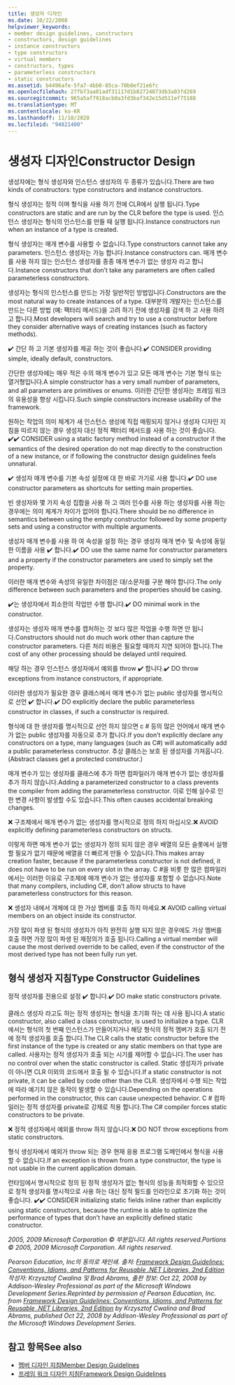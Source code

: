 ```yaml
---
title: 생성자 디자인
ms.date: 10/22/2008
helpviewer_keywords:
- member design guidelines, constructors
- constructors, design guidelines
- instance constructors
- type constructors
- virtual members
- constructors, types
- parameterless constructors
- static constructors
ms.assetid: b4496afe-5fa7-4bb0-85ca-70b0ef21e6fc
ms.openlocfilehash: 27fb73aa01adf31117d1b82724873db3a03fd269
ms.sourcegitcommit: 965a5af7918acb0a3fd3baf342e15d511ef75188
ms.translationtype: MT
ms.contentlocale: ko-KR
ms.lasthandoff: 11/18/2020
ms.locfileid: "94821400"
---
```

# <a name="constructor-design"></a><span data-ttu-id="1c870-102">생성자 디자인</span><span class="sxs-lookup"><span data-stu-id="1c870-102">Constructor Design</span></span>

<span data-ttu-id="1c870-103">생성자에는 형식 생성자와 인스턴스 생성자의 두 종류가 있습니다.</span><span class="sxs-lookup"><span data-stu-id="1c870-103">There are two kinds of constructors: type constructors and instance constructors.</span></span>

<span data-ttu-id="1c870-104">형식 생성자는 정적 이며 형식을 사용 하기 전에 CLR에서 실행 됩니다.</span><span class="sxs-lookup"><span data-stu-id="1c870-104">Type constructors are static and are run by the CLR before the type is used.</span></span> <span data-ttu-id="1c870-105">인스턴스 생성자는 형식의 인스턴스를 만들 때 실행 됩니다.</span><span class="sxs-lookup"><span data-stu-id="1c870-105">Instance constructors run when an instance of a type is created.</span></span>

<span data-ttu-id="1c870-106">형식 생성자는 매개 변수를 사용할 수 없습니다.</span><span class="sxs-lookup"><span data-stu-id="1c870-106">Type constructors cannot take any parameters.</span></span> <span data-ttu-id="1c870-107">인스턴스 생성자는 가능 합니다.</span><span class="sxs-lookup"><span data-stu-id="1c870-107">Instance constructors can.</span></span> <span data-ttu-id="1c870-108">매개 변수를 사용 하지 않는 인스턴스 생성자를 종종 매개 변수가 없는 생성자 라고 합니다.</span><span class="sxs-lookup"><span data-stu-id="1c870-108">Instance constructors that don’t take any parameters are often called parameterless constructors.</span></span>

<span data-ttu-id="1c870-109">생성자는 형식의 인스턴스를 만드는 가장 일반적인 방법입니다.</span><span class="sxs-lookup"><span data-stu-id="1c870-109">Constructors are the most natural way to create instances of a type.</span></span> <span data-ttu-id="1c870-110">대부분의 개발자는 인스턴스를 만드는 다른 방법 (예: 팩터리 메서드)을 고려 하기 전에 생성자를 검색 하 고 사용 하려고 합니다.</span><span class="sxs-lookup"><span data-stu-id="1c870-110">Most developers will search and try to use a constructor before they consider alternative ways of creating instances (such as factory methods).</span></span>

<span data-ttu-id="1c870-111">✔️ 간단 하 고 기본 생성자를 제공 하는 것이 좋습니다.</span><span class="sxs-lookup"><span data-stu-id="1c870-111">✔️ CONSIDER providing simple, ideally default, constructors.</span></span>

<span data-ttu-id="1c870-112">간단한 생성자에는 매우 적은 수의 매개 변수가 있고 모든 매개 변수는 기본 형식 또는 열거형입니다.</span><span class="sxs-lookup"><span data-stu-id="1c870-112">A simple constructor has a very small number of parameters, and all parameters are primitives or enums.</span></span> <span data-ttu-id="1c870-113">이러한 간단한 생성자는 프레임 워크의 유용성을 향상 시킵니다.</span><span class="sxs-lookup"><span data-stu-id="1c870-113">Such simple constructors increase usability of the framework.</span></span>

<span data-ttu-id="1c870-114">원하는 작업의 의미 체계가 새 인스턴스 생성에 직접 매핑되지 않거나 생성자 디자인 지침을 따르지 않는 경우 생성자 대신 정적 팩터리 메서드를 사용 하는 것이 좋습니다. ✔️</span><span class="sxs-lookup"><span data-stu-id="1c870-114">✔️ CONSIDER using a static factory method instead of a constructor if the semantics of the desired operation do not map directly to the construction of a new instance, or if following the constructor design guidelines feels unnatural.</span></span>

<span data-ttu-id="1c870-115">✔️ 생성자 매개 변수를 기본 속성 설정에 대 한 바로 가기로 사용 합니다.</span><span class="sxs-lookup"><span data-stu-id="1c870-115">✔️ DO use constructor parameters as shortcuts for setting main properties.</span></span>

<span data-ttu-id="1c870-116">빈 생성자와 몇 가지 속성 집합을 사용 하 고 여러 인수를 사용 하는 생성자를 사용 하는 경우에는 의미 체계가 차이가 없어야 합니다.</span><span class="sxs-lookup"><span data-stu-id="1c870-116">There should be no difference in semantics between using the empty constructor followed by some property sets and using a constructor with multiple arguments.</span></span>

<span data-ttu-id="1c870-117">생성자 매개 변수를 사용 하 여 속성을 설정 하는 경우 생성자 매개 변수 및 속성에 동일한 이름을 사용 ✔️ 합니다.</span><span class="sxs-lookup"><span data-stu-id="1c870-117">✔️ DO use the same name for constructor parameters and a property if the constructor parameters are used to simply set the property.</span></span>

<span data-ttu-id="1c870-118">이러한 매개 변수와 속성의 유일한 차이점은 대/소문자를 구분 해야 합니다.</span><span class="sxs-lookup"><span data-stu-id="1c870-118">The only difference between such parameters and the properties should be casing.</span></span>

<span data-ttu-id="1c870-119">✔️는 생성자에서 최소한의 작업만 수행 합니다.</span><span class="sxs-lookup"><span data-stu-id="1c870-119">✔️ DO minimal work in the constructor.</span></span>

<span data-ttu-id="1c870-120">생성자는 생성자 매개 변수를 캡처하는 것 보다 많은 작업을 수행 하면 안 됩니다.</span><span class="sxs-lookup"><span data-stu-id="1c870-120">Constructors should not do much work other than capture the constructor parameters.</span></span> <span data-ttu-id="1c870-121">다른 처리 비용은 필요할 때까지 지연 되어야 합니다.</span><span class="sxs-lookup"><span data-stu-id="1c870-121">The cost of any other processing should be delayed until required.</span></span>

<span data-ttu-id="1c870-122">해당 하는 경우 인스턴스 생성자에서 예외를 throw ✔️ 합니다.</span><span class="sxs-lookup"><span data-stu-id="1c870-122">✔️ DO throw exceptions from instance constructors, if appropriate.</span></span>

<span data-ttu-id="1c870-123">이러한 생성자가 필요한 경우 클래스에서 매개 변수가 없는 public 생성자를 명시적으로 선언 ✔️ 합니다.</span><span class="sxs-lookup"><span data-stu-id="1c870-123">✔️ DO explicitly declare the public parameterless constructor in classes, if such a constructor is required.</span></span>

<span data-ttu-id="1c870-124">형식에 대 한 생성자를 명시적으로 선언 하지 않으면 c # 등의 많은 언어에서 매개 변수가 없는 public 생성자를 자동으로 추가 합니다.</span><span class="sxs-lookup"><span data-stu-id="1c870-124">If you don’t explicitly declare any constructors on a type, many languages (such as C#) will automatically add a public parameterless constructor.</span></span> <span data-ttu-id="1c870-125">추상 클래스는 보호 된 생성자를 가져옵니다.</span><span class="sxs-lookup"><span data-stu-id="1c870-125">(Abstract classes get a protected constructor.)</span></span>

<span data-ttu-id="1c870-126">매개 변수가 있는 생성자를 클래스에 추가 하면 컴파일러가 매개 변수가 없는 생성자를 추가 하지 않습니다.</span><span class="sxs-lookup"><span data-stu-id="1c870-126">Adding a parameterized constructor to a class prevents the compiler from adding the parameterless constructor.</span></span> <span data-ttu-id="1c870-127">이로 인해 실수로 인 한 변경 사항이 발생할 수도 있습니다.</span><span class="sxs-lookup"><span data-stu-id="1c870-127">This often causes accidental breaking changes.</span></span>

<span data-ttu-id="1c870-128">❌ 구조체에서 매개 변수가 없는 생성자를 명시적으로 정의 하지 마십시오.</span><span class="sxs-lookup"><span data-stu-id="1c870-128">❌ AVOID explicitly defining parameterless constructors on structs.</span></span>

<span data-ttu-id="1c870-129">이렇게 하면 매개 변수가 없는 생성자가 정의 되지 않은 경우 배열의 모든 슬롯에서 실행할 필요가 없기 때문에 배열을 더 빠르게 만들 수 있습니다.</span><span class="sxs-lookup"><span data-stu-id="1c870-129">This makes array creation faster, because if the parameterless constructor is not defined, it does not have to be run on every slot in the array.</span></span> <span data-ttu-id="1c870-130">C #을 비롯 한 많은 컴파일러에서는 이러한 이유로 구조체에 매개 변수가 없는 생성자를 포함할 수 없습니다.</span><span class="sxs-lookup"><span data-stu-id="1c870-130">Note that many compilers, including C#, don’t allow structs to have parameterless constructors for this reason.</span></span>

<span data-ttu-id="1c870-131">❌ 생성자 내에서 개체에 대 한 가상 멤버를 호출 하지 마세요.</span><span class="sxs-lookup"><span data-stu-id="1c870-131">❌ AVOID calling virtual members on an object inside its constructor.</span></span>

<span data-ttu-id="1c870-132">가장 많이 파생 된 형식의 생성자가 아직 완전히 실행 되지 않은 경우에도 가상 멤버를 호출 하면 가장 많이 파생 된 재정의가 호출 됩니다.</span><span class="sxs-lookup"><span data-stu-id="1c870-132">Calling a virtual member will cause the most derived override to be called, even if the constructor of the most derived type has not been fully run yet.</span></span>

## <a name="type-constructor-guidelines"></a><span data-ttu-id="1c870-133">형식 생성자 지침</span><span class="sxs-lookup"><span data-stu-id="1c870-133">Type Constructor Guidelines</span></span>

<span data-ttu-id="1c870-134">정적 생성자를 전용으로 설정 ✔️ 합니다.</span><span class="sxs-lookup"><span data-stu-id="1c870-134">✔️ DO make static constructors private.</span></span>

<span data-ttu-id="1c870-135">클래스 생성자 라고도 하는 정적 생성자는 형식을 초기화 하는 데 사용 됩니다.</span><span class="sxs-lookup"><span data-stu-id="1c870-135">A static constructor, also called a class constructor, is used to initialize a type.</span></span> <span data-ttu-id="1c870-136">CLR에서는 형식의 첫 번째 인스턴스가 만들어지거나 해당 형식의 정적 멤버가 호출 되기 전에 정적 생성자를 호출 합니다.</span><span class="sxs-lookup"><span data-stu-id="1c870-136">The CLR calls the static constructor before the first instance of the type is created or any static members on that type are called.</span></span> <span data-ttu-id="1c870-137">사용자는 정적 생성자가 호출 되는 시기를 제어할 수 없습니다.</span><span class="sxs-lookup"><span data-stu-id="1c870-137">The user has no control over when the static constructor is called.</span></span> <span data-ttu-id="1c870-138">Static 생성자가 private이 아니면 CLR 이외의 코드에서 호출 될 수 있습니다.</span><span class="sxs-lookup"><span data-stu-id="1c870-138">If a static constructor is not private, it can be called by code other than the CLR.</span></span> <span data-ttu-id="1c870-139">생성자에서 수행 되는 작업에 따라 예기치 않은 동작이 발생할 수 있습니다.</span><span class="sxs-lookup"><span data-stu-id="1c870-139">Depending on the operations performed in the constructor, this can cause unexpected behavior.</span></span> <span data-ttu-id="1c870-140">C # 컴파일러는 정적 생성자를 private로 강제로 적용 합니다.</span><span class="sxs-lookup"><span data-stu-id="1c870-140">The C# compiler forces static constructors to be private.</span></span>

<span data-ttu-id="1c870-141">❌ 정적 생성자에서 예외를 throw 하지 않습니다.</span><span class="sxs-lookup"><span data-stu-id="1c870-141">❌ DO NOT throw exceptions from static constructors.</span></span>

<span data-ttu-id="1c870-142">형식 생성자에서 예외가 throw 되는 경우 현재 응용 프로그램 도메인에서 형식을 사용할 수 없습니다.</span><span class="sxs-lookup"><span data-stu-id="1c870-142">If an exception is thrown from a type constructor, the type is not usable in the current application domain.</span></span>

<span data-ttu-id="1c870-143">런타임에서 명시적으로 정의 된 정적 생성자가 없는 형식의 성능을 최적화할 수 있으므로 정적 생성자를 명시적으로 사용 하는 대신 정적 필드를 인라인으로 초기화 하는 것이 좋습니다. ✔️</span><span class="sxs-lookup"><span data-stu-id="1c870-143">✔️ CONSIDER initializing static fields inline rather than explicitly using static constructors, because the runtime is able to optimize the performance of types that don’t have an explicitly defined static constructor.</span></span>

<span data-ttu-id="1c870-144">*2005, 2009 Microsoft Corporation © 부분입니다. All rights reserved.*</span><span class="sxs-lookup"><span data-stu-id="1c870-144">*Portions © 2005, 2009 Microsoft Corporation. All rights reserved.*</span></span>

<span data-ttu-id="1c870-145">*Pearson Education, Inc의 동의로 재인쇄. 출처: [Framework Design Guidelines: Conventions, Idioms, and Patterns for Reusable .NET Libraries, 2nd Edition](https://www.informit.com/store/framework-design-guidelines-conventions-idioms-and-9780321545619) 작성자: Krzysztof Cwalina 및 Brad Abrams, 출판 정보: Oct 22, 2008 by Addison-Wesley Professional as part of the Microsoft Windows Development Series.*</span><span class="sxs-lookup"><span data-stu-id="1c870-145">*Reprinted by permission of Pearson Education, Inc. from [Framework Design Guidelines: Conventions, Idioms, and Patterns for Reusable .NET Libraries, 2nd Edition](https://www.informit.com/store/framework-design-guidelines-conventions-idioms-and-9780321545619) by Krzysztof Cwalina and Brad Abrams, published Oct 22, 2008 by Addison-Wesley Professional as part of the Microsoft Windows Development Series.*</span></span>

## <a name="see-also"></a><span data-ttu-id="1c870-146">참고 항목</span><span class="sxs-lookup"><span data-stu-id="1c870-146">See also</span></span>

- [<span data-ttu-id="1c870-147">멤버 디자인 지침</span><span class="sxs-lookup"><span data-stu-id="1c870-147">Member Design Guidelines</span></span>](member.md)
- [<span data-ttu-id="1c870-148">프레임 워크 디자인 지침</span><span class="sxs-lookup"><span data-stu-id="1c870-148">Framework Design Guidelines</span></span>](index.md)
